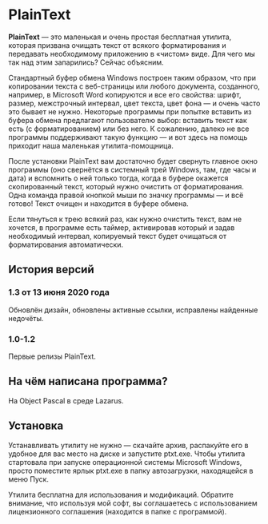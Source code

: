 # PlainText

**PlainText** — это маленькая и очень простая бесплатная утилита, которая призвана очищать текст от всякого форматирования и передавать необходимому приложению в «чистом» виде. Для чего мы так над этим запарились? Сейчас объясним.

Стандартный буфер обмена Windows построен таким образом, что при копировании текста с веб-страницы или любого документа, созданного, например, в Microsoft Word копируются и все его свойства: шрифт, размер, межстрочный интервал, цвет текста, цвет фона — и очень часто это бывает не нужно. Некоторые программы при попытке вставить из буфера обмена предлагают пользователю выбор: вставить текст как есть (с форматированием) или без него. К сожалению, далеко не все программы поддерживают такую функцию — и вот здесь на помощь приходит наша маленькая утилита-помощница.

После установки PlainText вам достаточно будет свернуть главное окно программы (оно свернётся в системный трей Windows, там, где часы и дата) и вспомнить о ней только тогда, когда в буфере окажется скопированный текст, который нужно очистить от форматирования. Одна команда правой кнопкой мыши по значку программы — и всё готово! Текст очищен и находится в буфере обмена.

Если тянуться к трею всякий раз, как нужно очистить текст, вам не хочется, в программе есть таймер, активировав который и задав необходимый интервал, копируемый текст будет очищаться от форматирования автоматически.

## История версий

### 1.3 от 13 июня 2020 года
Обновлён дизайн, обновлены активные ссылки, исправлены найденные недочёты.

### 1.0-1.2
Первые релизы PlainText.

## На чём написана программа?

На Object Pascal в среде Lazarus.

## Установка

Устанавливать утилиту не нужно — скачайте архив, распакуйте его в удобное для вас место на диске и запустите ptxt.exe. Чтобы утилита стартовала при запуске операционной системы Microsoft Windows, просто поместите ярлык ptxt.exe в папку автозагрузки, находящейся в меню Пуск.

Утилита бесплатна для использования и модификаций. Обратите внимание, что используя мой софт, вы соглашаетесь с использованием лицензионного соглашения (находится в папке с программой).

